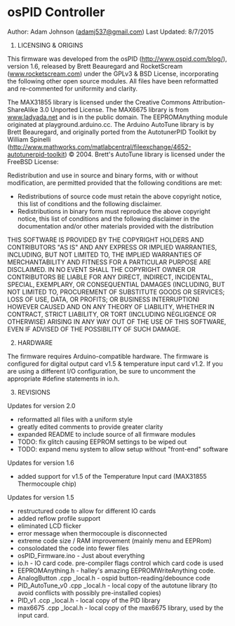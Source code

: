 # osPID Controller
Author:  Adam Johnson (adamj537@gmail.com)
Last Updated:  8/7/2015

1.	LICENSING & ORIGINS

This firmware was developed from the osPID (http://www.ospid.com/blog/), version 1.6, released by Brett Beauregard and RocketScream (www.rocketscream.com) under the GPLv3 & BSD License, incorporating the following other open source modules.  All files have been reformatted and re-commented for uniformity and clarity.

The MAX31855 library is licensed under the Creative Commons Attribution-ShareAlike 3.0 Unported License.  The MAX6675 library is from www.ladyada.net and is in the public domain.  The EEPROMAnything module originated at playground.arduino.cc.  The Arduino AutoTune library is by Brett Beauregard, and originally ported from the AutotunerPID Toolkit by William Spinelli (http://www.mathworks.com/matlabcentral/fileexchange/4652-autotunerpid-toolkit) © 2004.  Brett's AutoTune library is licensed under the FreeBSD License:

Redistribution and use in source and binary forms, with or without modification, are permitted provided that the following conditions are met:
-	Redistributions of source code must retain the above copyright notice, this list of conditions and the following disclaimer.
-	Redistributions in binary form must reproduce the above copyright notice, this list of conditions and the following disclaimer in the documentation and/or other materials provided with the distribution

THIS SOFTWARE IS PROVIDED BY THE COPYRIGHT HOLDERS AND CONTRIBUTORS "AS IS" AND ANY EXPRESS OR IMPLIED WARRANTIES, INCLUDING, BUT NOT LIMITED TO, THE IMPLIED WARRANTIES OF MERCHANTABILITY AND FITNESS FOR A PARTICULAR PURPOSE ARE DISCLAIMED. IN NO EVENT SHALL THE COPYRIGHT OWNER OR CONTRIBUTORS BE LIABLE FOR ANY DIRECT, INDIRECT, INCIDENTAL, SPECIAL, EXEMPLARY, OR CONSEQUENTIAL DAMAGES (INCLUDING, BUT NOT LIMITED TO, PROCUREMENT OF SUBSTITUTE GOODS OR SERVICES; LOSS OF USE, DATA, OR PROFITS; OR BUSINESS INTERRUPTION) HOWEVER CAUSED AND ON ANY THEORY OF LIABILITY, WHETHER IN CONTRACT, STRICT LIABILITY, OR TORT (INCLUDING NEGLIGENCE OR OTHERWISE) ARISING IN ANY WAY OUT OF THE USE OF THIS SOFTWARE, EVEN IF ADVISED OF THE POSSIBILITY OF SUCH DAMAGE.

2.	HARDWARE

The firmware requires Arduino-compatible hardware.  The firmware is configured for digital output card v1.5 & temperature input card v1.2.  If you are using a different I/O configuration, be sure to uncomment the appropriate #define statements in io.h.

3.	REVISIONS

Updates for version 2.0
-	reformatted all files with a uniform style
-	greatly edited comments to provide greater clarity
-	expanded README to include source of all firmware modules
-	TODO:  fix glitch causing EEPROM settings to be wiped out
-	TODO:  expand menu system to allow setup without "front-end" software

Updates for version 1.6
-	added support for v1.5 of the Temperature Input card (MAX31855 Thermocouple chip)
 
Updates for version 1.5
-	restructured code to allow for different IO cards
-	added reflow profile support
-	eliminated LCD flicker
-	error message when thermocouple is disconnected
-	extreme code size / RAM improvement (mainly menu and EEPRom)
-	consolodated the code into fewer files
-	osPID_Firmware.ino - Just about everything
-	io.h - IO card code.  pre-compiler flags control which card code is used
-	EEPROMAnything.h - halley's amazing EEPROMWriteAnything code.
-	AnalogButton .cpp _local.h - ospid button-reading/debounce code
-	PID_AutoTune_v0 .cpp _local.h - local copy of the autotune library (to avoid conflicts with possibly pre-installed copies)
-	PID_v1 .ccp _local.h - local copy of the PID library
-	max6675 .cpp _local.h - local copy of the max6675 library, used by the input card.
